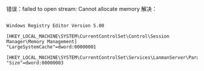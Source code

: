 
错误：failed to open stream: Cannot allocate memory
解决：

```

Windows Registry Editor Version 5.00

[HKEY_LOCAL_MACHINE\SYSTEM\CurrentControlSet\Control\Session Manager\Memory Management]
"LargeSystemCache"=dword:00000001

[HKEY_LOCAL_MACHINE\SYSTEM\CurrentControlSet\Services\LanmanServer\Parameters]
"Size"=dword:00000003

```
